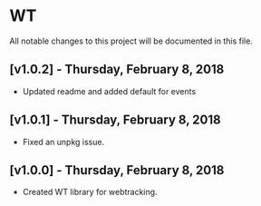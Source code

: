 # WT

All notable changes to this project will be documented in this file.

## [v1.0.2] - Thursday, February 8, 2018

 - Updated readme and added default for events

## [v1.0.1] - Thursday, February 8, 2018

 - Fixed an unpkg issue.


## [v1.0.0] - Thursday, February 8, 2018

 - Created WT library for webtracking.
